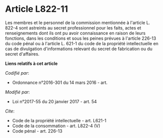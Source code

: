 # Article L822-11

Les membres et le personnel de la commission mentionnée à l'article L. 822-4 sont astreints au secret professionnel pour les
faits, actes et renseignements dont ils ont pu avoir connaissance en raison de leurs fonctions, dans les conditions et sous
les peines prévues à l'article 226-13 du code pénal ou à l'article L. 621-1 du code de la propriété intellectuelle en cas de
divulgation d'informations relevant du secret de fabrication ou du secret d'affaires.

**Liens relatifs à cet article**

_Codifié par_:

  - Ordonnance n°2016-301 du 14 mars 2016 - art.

_Modifié par_:

  - Loi n°2017-55 du 20 janvier 2017 - art. 54

_Cite_:

  - Code de la propriété intellectuelle - art. L621-1
  - Code de la consommation - art. L822-4 (V)
  - Code pénal - art. 226-13
